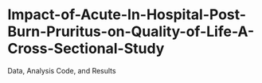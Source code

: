 # Impact-of-Acute-In-Hospital-Post-Burn-Pruritus-on-Quality-of-Life-A-Cross-Sectional-Study
Data, Analysis Code, and Results
